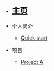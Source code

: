 - [<h2>主页</h2>](/zh/)
- 个人简介
  - [Quick start](zh/profile.md)

- 项目
  - [Project A](zh/projects/project_a.md)
